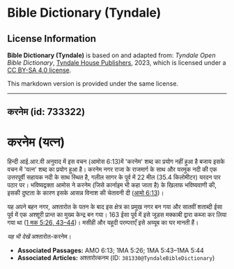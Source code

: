 # Bible Dictionary (Tyndale)

## License Information

**Bible Dictionary (Tyndale)** is based on and adapted from: _Tyndale Open Bible Dictionary_, [Tyndale House Publishers](https://tyndaleopenresources.com/), 2023, which is licensed under a [CC BY-SA 4.0 license](https://creativecommons.org/licenses/by-sa/4.0/legalcode.en).

This markdown version is provided under the same license.



--------------------------------

## करनेम (id: 733322)

करनेम (यत्न)
============

हिन्दी आई.आर.वी अनुवाद में इस वचन (आमोस 6:13\)में 'करनेम' शब्द का प्रयोग नहीं हुआ है बजाय इसके वचन में 'यत्न' शब्द का प्रयोग हुआ है। करनेम नगर राजा के राजमार्ग के साथ और यरमुक नदी की एक उत्तरपूर्वी सहायक नदी के साथ स्थित है, गलील सागर के पूर्व में 22 मील (35\.4 किलोमीटर) यरदन पार पठार पर। भविष्यद्वक्ता आमोस ने करनेम (जिसे कार्नाइम भी कहा जाता है) के खिलाफ भविष्यवाणी की, इसकी दुष्टता के कारण इसके आसन्न विनाश की चेतावनी दी ([आमो 6:13](https://ref.ly/Amos6:13))।

यह अपने बहन नगर, अश्तारोत के पतन के बाद इस क्षेत्र का प्रमुख नगर बन गया और सातवीं शताब्दी ईसा पूर्व में एक अश्शूरी प्रान्त का मुख्य केन्द्र बन गया। 163 ईसा पूर्व में इसे जूडस मक्काबी द्वारा कब्जा कर लिया गया था ([1 मक 5:26, 43–44](https://ref.ly/1Macc5:26,1Macc5:43-1Macc5:44))। मसीही और यहूदी परम्पराएँ इसे अय्यूब का घर मानती हैं।

*यह भी देखें* अश्तारोत\-करनेम।

* **Associated Passages:** AMO 6:13; 1MA 5:26; 1MA 5:43–1MA 5:44
* **Associated Articles:** अश्तारोत्कनम (ID: `381330@TyndaleBibleDictionary`)

